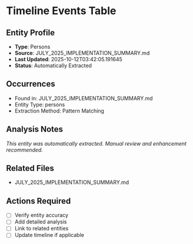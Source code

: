 # Timeline Events Table

## Entity Profile
- **Type**: Persons
- **Source**: JULY_2025_IMPLEMENTATION_SUMMARY.md
- **Last Updated**: 2025-10-12T03:42:05.191645
- **Status**: Automatically Extracted

## Occurrences
- Found in: JULY_2025_IMPLEMENTATION_SUMMARY.md
- Entity Type: persons
- Extraction Method: Pattern Matching

## Analysis Notes
*This entity was automatically extracted. Manual review and enhancement recommended.*

## Related Files
- JULY_2025_IMPLEMENTATION_SUMMARY.md

## Actions Required
- [ ] Verify entity accuracy
- [ ] Add detailed analysis
- [ ] Link to related entities
- [ ] Update timeline if applicable
